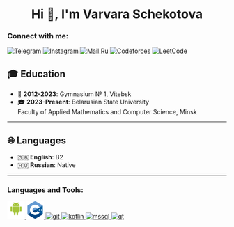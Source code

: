 <h1 align="center">Hi 👋, I'm Varvara Schekotova</h1>
<h3 align="left">Connect with me:</h3>

[![Telegram](https://img.shields.io/badge/Telegram-Contact-blue?logo=telegram&logoColor=white)](https://t.me/varvr)
[![Instagram](https://img.shields.io/badge/Instagram-Contact-E4405F?logo=instagram&logoColor=white)](https://www.instagram.com/varrvr)
[![Mail.Ru](https://img.shields.io/badge/Mail.Ru-Email-D14836?logo=mail.ru&logoColor=white)](mailto:shchekotovavarya@mail.ru)
[![Codeforces](https://img.shields.io/badge/Codeforces-Profile-1F8ACB?logo=codeforces&logoColor=white)](https://codeforces.com/profile/varvr)
[![LeetCode](https://img.shields.io/badge/LeetCode-Profile-FFA116?logo=leetcode&logoColor=white)](https://leetcode.com/schekotova)


## 🎓 Education

- 🏫 **2012-2023**: Gymnasium № 1, Vitebsk
- 🎓 **2023-Present**: Belarusian State University  
  Faculty of Applied Mathematics and Computer Science, Minsk

---

## 🌐 Languages

- 🇬🇧 **English**: B2
- 🇷🇺 **Russian**: Native

---

<h3 align="left">Languages and Tools:</h3>
<p align="left"> <a href="https://developer.android.com" target="_blank" rel="noreferrer"> <img src="https://raw.githubusercontent.com/devicons/devicon/master/icons/android/android-original-wordmark.svg" alt="android" width="40" height="40"/> </a> <a href="https://www.w3schools.com/cpp/" target="_blank" rel="noreferrer"> <img src="https://raw.githubusercontent.com/devicons/devicon/master/icons/cplusplus/cplusplus-original.svg" alt="cplusplus" width="40" height="40"/> </a> <a href="https://git-scm.com/" target="_blank" rel="noreferrer"> <img src="https://www.vectorlogo.zone/logos/git-scm/git-scm-icon.svg" alt="git" width="40" height="40"/> </a> <a href="https://kotlinlang.org" target="_blank" rel="noreferrer"> <img src="https://www.vectorlogo.zone/logos/kotlinlang/kotlinlang-icon.svg" alt="kotlin" width="40" height="40"/> </a> <a href="https://www.microsoft.com/en-us/sql-server" target="_blank" rel="noreferrer"> <img src="https://www.svgrepo.com/show/303229/microsoft-sql-server-logo.svg" alt="mssql" width="40" height="40"/> </a>  <a href="https://www.qt.io/" target="_blank" rel="noreferrer"> <img src="https://upload.wikimedia.org/wikipedia/commons/0/0b/Qt_logo_2016.svg" alt="qt" width="40" height="40"/> </a> </p>
